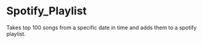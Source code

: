 # Spotify_Playlist
Takes top 100 songs from a specific date in time and adds them to a spotify playlist. 
